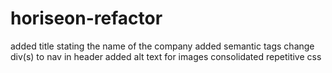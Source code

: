 # horiseon-refactor
  added title stating the name of the company
    added semantic tags change div(s) to nav in header
    added alt text for images
    consolidated repetitive css 
